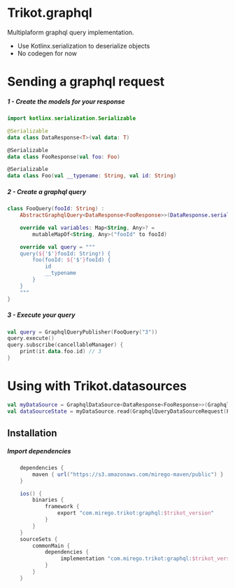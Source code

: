 # Trikot.graphql

Multiplaform graphql query implementation.

- Use Kotlinx.serialization to deserialize objects
- No codegen for now

# Sending a graphql request

##### 1 - Create the models for your response

```kotlin
import kotlinx.serialization.Serializable

@Serializable
data class DataResponse<T>(val data: T)

@Serializable
data class FooResponse(val foo: Foo)

@Serializable
data class Foo(val __typename: String, val id: String)
```

##### 2 - Create a graphql query

```kotlin
class FooQuery(fooId: String) :
    AbstractGraphqlQuery<DataResponse<FooResponse>>(DataResponse.serializer(FooResponse.serializer())) {

    override val variables: Map<String, Any>? =
        mutableMapOf<String, Any>("fooId" to fooId)

    override val query = """
    query(${'$'}fooId: String!) {
        foo(fooId: ${'$'}fooId) {
            id
            __typename
        }
    }
    """
}
```

##### 3 - Execute your query

```kotlin
val query = GraphqlQueryPublisher(FooQuery("3"))
query.execute()
query.subscribe(cancellableManager) {
    print(it.data.foo.id) // 3
}
```

# Using with Trikot.datasources

```kotlin
val myDataSource = GraphqlDataSource<DataResponse<FooResponse>>(GraphqlPublisherFactoryImpl())
val dataSourceState = myDataSource.read(GraphqlQueryDataSourceRequest(FooQuery("3"), "cachableId-3"))
```

## Installation

##### Import dependencies

```groovy
    dependencies {
        maven { url("https://s3.amazonaws.com/mirego-maven/public") }
    }

    ios() {
        binaries {
            framework {
                export "com.mirego.trikot:graphql:$trikot_version"
            }
        }
    }
    sourceSets {
        commonMain {
            dependencies {
                 implementation "com.mirego.trikot:graphql:$trikot_version"
            }
        }
    }
```
